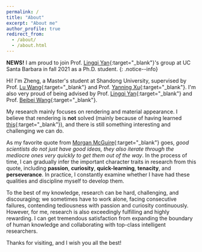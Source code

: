 ```yaml
---
permalink: /
title: "About"
excerpt: "About me"
author_profile: true
redirect_from: 
  - /about/
  - /about.html
---
```


**NEWS!** I am proud to join Prof. [Lingqi Yan](https://sites.cs.ucsb.edu/~lingqi/){:target="_blank"}'s group at UC Santa Barbara in fall 2021 as a Ph.D. student.
{: .notice--info}

Hi! I'm Zheng, a Master's student at Shandong University, supervised by Prof. [Lu Wang](http://vr.sdu.edu.cn/info/1010/1060.htm){:target="_blank"} and Prof. [Yanning Xu](http://vr.sdu.edu.cn/info/1010/1062.htm){:target="_blank"}. I'm also very proud of being advised by Prof. [Lingqi Yan](https://sites.cs.ucsb.edu/~lingqi/){:target="_blank"} and Prof. [Beibei Wang](https://wangningbei.github.io/){:target="_blank"}. 
 
My research mainly focuses on rendering and material appearance. I believe that rendering is **not** solved (mainly because of having learned [this](https://www.bilibili.com/video/BV1my4y1z76s?p=3&t=8m30s){:target="_blank"}), and there is still something interesting and challenging we can do.

As my favorite quote from [Morgan McGuire](https://casual-effects.com/morgan/index.html){:target="_blank"} goes, *good scientists do not just have good ideas, they also iterate through the mediocre ones very quickly to get them out of the way*. 
In the process of time, I can gradually infer the important character traits in research from this quote, including **passion**, **curiosity**, **quick-learning**, **tenacity**, and **perseverance**.
In practice, I constantly examine whether I have had these qualities and discipline myself to develop them.

To the best of my knowledge, research can be hard, challenging, and discouraging; we sometimes have to work alone, facing consecutive failures, contending tediousness with passion and curiosity continuously. However, for me, research is also exceedingly fulfilling and highly rewarding. I can get tremendous satisfaction from expanding the boundary of human knowledge and collaborating with top-class intelligent researchers.

Thanks for visiting, and I wish you all the best! 
